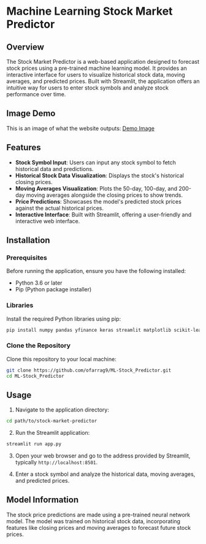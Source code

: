
# Machine Learning Stock Market Predictor

## Overview
The Stock Market Predictor is a web-based application designed to forecast stock prices using a pre-trained machine learning model. It provides an interactive interface for users to visualize historical stock data, moving averages, and predicted prices. Built with Streamlit, the application offers an intuitive way for users to enter stock symbols and analyze stock performance over time.

## Image Demo
This is an image of what the website outputs: [Demo Image](/Image-Demo)

## Features
- **Stock Symbol Input**: Users can input any stock symbol to fetch historical data and predictions.
- **Historical Stock Data Visualization**: Displays the stock's historical closing prices.
- **Moving Averages Visualization**: Plots the 50-day, 100-day, and 200-day moving averages alongside the closing prices to show trends.
- **Price Predictions**: Showcases the model's predicted stock prices against the actual historical prices.
- **Interactive Interface**: Built with Streamlit, offering a user-friendly and interactive web interface.

## Installation

### Prerequisites
Before running the application, ensure you have the following installed:
- Python 3.6 or later
- Pip (Python package installer)

### Libraries
Install the required Python libraries using pip:

```bash
pip install numpy pandas yfinance keras streamlit matplotlib scikit-learn
```

### Clone the Repository
Clone this repository to your local machine:

```bash
git clone https://github.com/ofarrag9/ML-Stock_Predictor.git
cd ML-Stock_Predictor
```

## Usage

1. Navigate to the application directory:

```bash
cd path/to/stock-market-predictor
```

2. Run the Streamlit application:

```bash
streamlit run app.py
```

3. Open your web browser and go to the address provided by Streamlit, typically `http://localhost:8501`.

4. Enter a stock symbol and analyze the historical data, moving averages, and predicted prices.

## Model Information
The stock price predictions are made using a pre-trained neural network model. The model was trained on historical stock data, incorporating features like closing prices and moving averages to forecast future stock prices.

